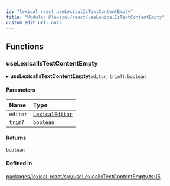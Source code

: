 ```yaml
---
id: "lexical_react_useLexicalIsTextContentEmpty"
title: "Module: @lexical/react/useLexicalIsTextContentEmpty"
custom_edit_url: null
---
```


## Functions

### useLexicalIsTextContentEmpty

▸ **useLexicalIsTextContentEmpty**(`editor`, `trim?`): `boolean`

#### Parameters

| Name | Type |
| :------ | :------ |
| `editor` | [`LexicalEditor`](../classes/lexical.LexicalEditor.md) |
| `trim?` | `boolean` |

#### Returns

`boolean`

#### Defined in

[packages/lexical-react/src/useLexicalIsTextContentEmpty.ts:15](https://github.com/facebook/lexical/tree/main/packages/lexical-react/src/useLexicalIsTextContentEmpty.ts#L15)

